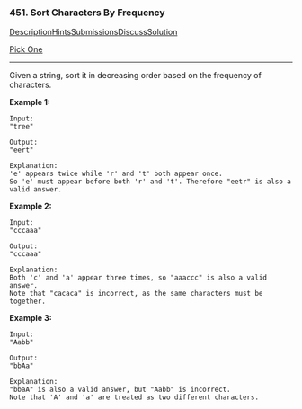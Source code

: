 ### 451. Sort Characters By Frequency

[Description](https://leetcode.com/problems/sort-characters-by-frequency/description/)[Hints](https://leetcode.com/problems/sort-characters-by-frequency/hints/)[Submissions](https://leetcode.com/problems/sort-characters-by-frequency/submissions/)[Discuss](https://leetcode.com/problems/sort-characters-by-frequency/discuss/)[Solution](https://leetcode.com/problems/sort-characters-by-frequency/solution/)

[Pick One](https://leetcode.com/problems/random-one-question/)

------

Given a string, sort it in decreasing order based on the frequency of characters.

**Example 1:**

```
Input:
"tree"

Output:
"eert"

Explanation:
'e' appears twice while 'r' and 't' both appear once.
So 'e' must appear before both 'r' and 't'. Therefore "eetr" is also a valid answer.
```

**Example 2:**

```
Input:
"cccaaa"

Output:
"cccaaa"

Explanation:
Both 'c' and 'a' appear three times, so "aaaccc" is also a valid answer.
Note that "cacaca" is incorrect, as the same characters must be together.
```

**Example 3:**

```
Input:
"Aabb"

Output:
"bbAa"

Explanation:
"bbaA" is also a valid answer, but "Aabb" is incorrect.
Note that 'A' and 'a' are treated as two different characters.
```